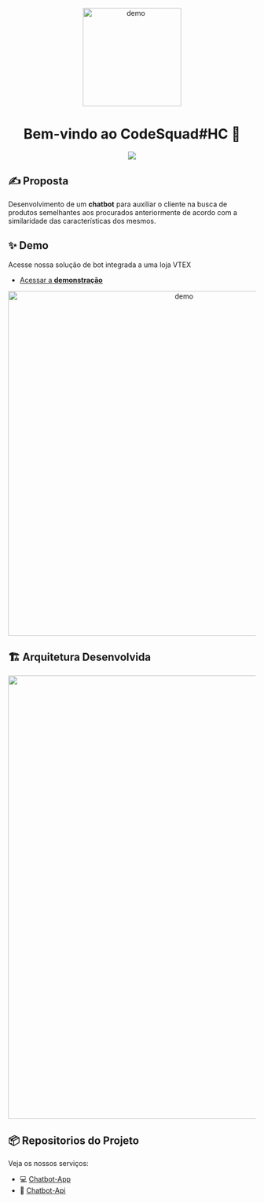 <p align="center">
<img width="200" align="center" src="https://user-images.githubusercontent.com/17733053/93153195-1c372900-f6d7-11ea-9a30-f05212104d0a.jpeg" alt="demo"/>
</p>

<h1 align="center">Bem-vindo ao CodeSquad#HC 👋</h1>
<p align="center">
  <img src="https://img.shields.io/npm/v/readme-md-generator.svg?orange=blue" />
</p>

## :writing_hand: Proposta

  Desenvolvimento de um **chatbot** para auxiliar o cliente na busca de produtos semelhantes aos procurados anteriormente de acordo com a similaridade das características dos mesmos.


## ✨ Demo

  Acesse nossa solução de bot integrada a uma loja VTEX 

 - [Acessar a **demonstração**](https://www.google.com)

<p align="center">
  <img width="700" align="center" src="https://user-images.githubusercontent.com/9840435/60266022-72a82400-98e7-11e9-9958-f9004c2f97e1.gif" alt="demo"/>
</p>


## :building_construction:	Arquitetura Desenvolvida
<img width="900" src="https://user-images.githubusercontent.com/17733053/93275064-413ca200-f792-11ea-85b2-e7c205ec7688.jpeg"/>

## 	:package: Repositorios do Projeto
Veja os nossos serviços:
- :computer: [Chatbot-App](https://github.com/hc-codesquad/chatbot-app)
- :robot: [Chatbot-Api](https://github.com/hc-codesquad/chatbot-api)

